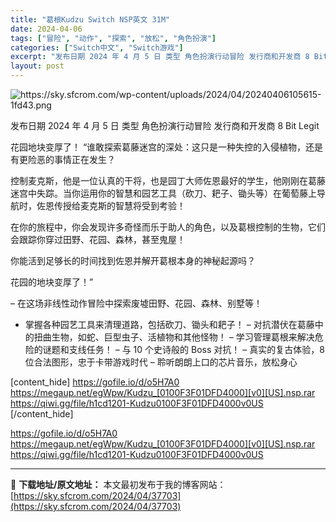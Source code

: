 ```yaml
---
title: "葛根Kudzu Switch NSP英文 31M"
date: 2024-04-06
tags: ["冒险", "动作", "探索", "放松", "角色扮演"]
categories: ["Switch中文", "Switch游戏"]
excerpt: "发布日期 2024 年 4 月 5 日 类型 角色扮演行动冒险 发行商和开发商 8 Bit Legit 花园地块变厚了！ “谁敢探索葛藤迷宫的深处：这只是一种失控的入侵植物，还是有更险恶的事情正在发生？ 控制麦克斯，他是一位认真的干将，也是园丁大师佐恩最好的学生，他刚刚在葛藤迷宫中失踪。当你运用你的&hellip;"
layout: post
---
```


<img class="aligncenter" src="https://sky.sfcrom.com/wp-content/uploads/2024/04/20240406105615-1fd43.png" alt="https://sky.sfcrom.com/wp-content/uploads/2024/04/20240406105615-1fd43.png" />

发布日期	2024 年 4 月 5 日
类型	角色扮演行动冒险
发行商和开发商 8 Bit Legit

花园地块变厚了！
“谁敢探索葛藤迷宫的深处：这只是一种失控的入侵植物，还是有更险恶的事情正在发生？

控制麦克斯，他是一位认真的干将，也是园丁大师佐恩最好的学生，他刚刚在葛藤迷宫中失踪。当你运用你的智慧和园艺工具（砍刀、耙子、锄头等）在葡萄藤上导航时，佐恩传授给麦克斯的智慧将受到考验！

在你的旅程中，你会发现许多奇怪而乐于助人的角色，以及葛根控制的生物，它们会跟踪你穿过田野、花园、森林，甚至鬼屋！

你能活到足够长的时间找到佐恩并解开葛根本身的神秘起源吗？

花园的地块变厚了！”

– 在这场非线性动作冒险中探索废墟田野、花园、森林、别墅等！
- 掌握各种园艺工具来清理道路，包括砍刀、锄头和耙子！
– 对抗潜伏在葛藤中的扭曲生物，如蛇、巨型虫子、活植物和其他怪物！
– 学习管理葛根来解决危险的谜题和支线任务！
– 与 10 个史诗般的 Boss 对抗！
– 真实的复古体验，8 位合法图形，忠于卡带游戏时代
– 聆听朗朗上口的芯片音乐，放松身心

[content_hide]
https://gofile.io/d/o5H7A0
https://megaup.net/egWpw/Kudzu_[0100F3F01DFD4000][v0][US].nsp.rar
https://qiwi.gg/file/h1cd1201-Kudzu0100F3F01DFD4000v0US
[/content_hide]

<!--wechatfans start-->
https://gofile.io/d/o5H7A0
https://megaup.net/egWpw/Kudzu_[0100F3F01DFD4000][v0][US].nsp.rar
https://qiwi.gg/file/h1cd1201-Kudzu0100F3F01DFD4000v0US
<!--wechatfans end-->

---
📖 **下载地址/原文地址：** 本文最初发布于我的博客网站：[https://sky.sfcrom.com/2024/04/37703](https://sky.sfcrom.com/2024/04/37703)
